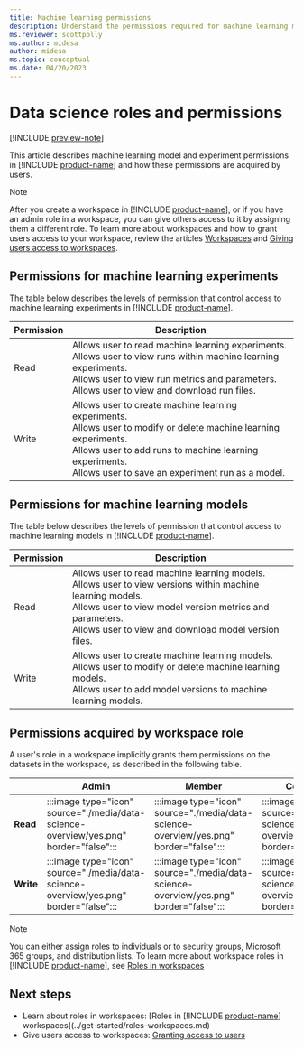 ```yaml
---
title: Machine learning permissions
description: Understand the permissions required for machine learning models and experiments in [!INCLUDE [product-name](../includes/product-name.md)] and how to assign these permissions to users.
ms.reviewer: scottpolly
ms.author: midesa
author: midesa 
ms.topic: conceptual
ms.date: 04/20/2023
---
```


# Data science roles and permissions

[!INCLUDE [preview-note](../includes/preview-note.md)]

This article describes machine learning model and experiment permissions in [!INCLUDE [product-name](../includes/product-name.md)] and how these permissions are acquired by users.

> [!NOTE]
> After you create a workspace in [!INCLUDE [product-name](../includes/product-name.md)], or if you have an admin role in a workspace, you can give others access to it by assigning them a different role.
> To learn more about workspaces and how to grant users access to your workspace, review the articles [Workspaces](../get-started/workspaces.md) and [Giving users access to workspaces](../../docs/get-started/give-access-workspaces.md).

## Permissions for machine learning experiments

The table below describes the levels of permission that control access to machine learning experiments in [!INCLUDE [product-name](../includes/product-name.md)].

|Permission  |Description  |
|------------|-------------|
|Read        | Allows user to read machine learning experiments.<br> Allows user to view runs within machine learning experiments.<br> Allows user to view run metrics and parameters.<br> Allows user to view and download run files.|
|Write       | Allows user to create machine learning experiments.<br> Allows user to modify or delete machine learning experiments.<br> Allows user to add runs to machine learning experiments.<br> Allows user to save an experiment run as a model.|

## Permissions for machine learning models

The table below describes the levels of permission that control access to machine learning models in [!INCLUDE [product-name](../includes/product-name.md)].

|Permission  |Description  |
|------------|-------------|
|Read        | Allows user to read machine learning models.<br> Allows user to view versions within machine learning models.<br> Allows user to view model version metrics and parameters.<br> Allows user to view and download model version files.|
|Write       | Allows user to create machine learning models.<br> Allows user to modify or delete machine learning models.<br> Allows user to add model versions to machine learning models.|

## Permissions acquired by workspace role

A user's role in a workspace implicitly grants them permissions on the datasets in the workspace, as described in the following table.

|                                       |Admin  |Member  |Contributor  |Viewer |
|---------------------------------------|-------|--------|-------------|-------|
|**Read**                               |:::image type="icon" source="./media/data-science-overview/yes.png" border="false":::    |:::image type="icon" source="./media/data-science-overview/yes.png" border="false":::      |:::image type="icon" source="./media/data-science-overview/yes.png" border="false":::            |:::image type="icon" source="./media/data-science-overview/yes.png" border="false":::     |
|**Write**                              |:::image type="icon" source="./media/data-science-overview/yes.png" border="false":::      |:::image type="icon" source="./media/data-science-overview/yes.png" border="false":::      |:::image type="icon" source="./media/data-science-overview/yes.png" border="false":::            |:::image type="icon" source="./media/data-science-overview/no.png" border="false":::   |

> [!NOTE]
> You can either assign roles to individuals or to security groups, Microsoft 365 groups, and distribution lists. To learn more about workspace roles in [!INCLUDE [product-name](../includes/product-name.md)], see [Roles in workspaces](../get-started/roles-workspaces.md)

## Next steps

- Learn about roles in workspaces: [Roles in [!INCLUDE [product-name](../includes/product-name.md)] workspaces](../get-started/roles-workspaces.md)
- Give users access to workspaces: [Granting access to users](../get-started/give-access-workspaces.md)